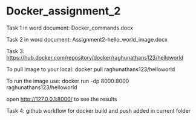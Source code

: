 # Docker_assignment_2

Task 1 in word document: Docker_commands.docx

Task 2 in word document: Assignment2-hello_world_image.docx

Task 3: https://hub.docker.com/repository/docker/raghunathans123/helloworld

To pull image to your local: docker pull raghunathans123/helloworld

To run the image use: docker run -dp 8000:8000 raghunathans123/helloworld

open http://127.0.0.1:8000/ to see the results

Task 4:
github workflow for docker build and push added in current folder
